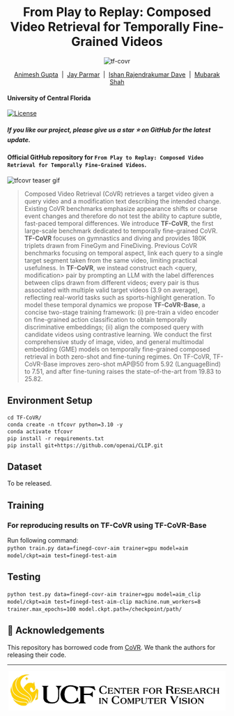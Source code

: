 <h1 align="center"> From Play to Replay: Composed Video Retrieval for
Temporally Fine-Grained Videos</h1>

<p align="center">
    <img src="https://i.imgur.com/waxVImv.png" alt="tf-covr">
</p>

<p align="center">
  <a href="https://animesh-007.github.io/">Animesh Gupta</a> &nbsp;|&nbsp;
  <a href="https://www.linkedin.com/in/jay-himmatbhai-parmar/">Jay Parmar</a> &nbsp;|&nbsp;
  <a href="https://www.linkedin.com/in/ishan-dave-crcv/">Ishan Rajendrakumar Dave</a> &nbsp;|&nbsp;
  <a href="https://scholar.google.com/citations?user=p8gsO3gAAAAJ&hl=en&oi=ao">Mubarak Shah</a>
</p>


#### University of Central Florida

[![License](https://img.shields.io/badge/License-MIT-green)](https://github.com/UCF-CRCV/TF-CoVR/blob/main/LICENSE)

<h5 align="left"> If you like our project, please give us a star ⭐ on GitHub for the latest update.</h5>

#### Official GitHub repository for  `From Play to Replay: Composed Video Retrieval for Temporally Fine-Grained Videos`.

![tfcovr teaser gif](assets/teaser.gif)

> Composed Video Retrieval (CoVR) retrieves a target video given a query video and a modification text describing the intended change. Existing CoVR benchmarks emphasize appearance shifts or coarse event changes and therefore do not test the ability to capture subtle, fast-paced temporal differences. We introduce **TF-CoVR**, the first large-scale benchmark dedicated to temporally fine-grained CoVR. **TF-CoVR** focuses on gymnastics and diving and provides 180K triplets drawn from FineGym and FineDiving. Previous CoVR benchmarks focusing on temporal aspect, link each query to a single target segment taken from the same video, limiting practical usefulness. In **TF-CoVR**, we instead construct each <query, modification> pair by prompting an LLM with the label differences between clips drawn from different videos; every pair is thus associated with multiple valid target videos (3.9 on average), reflecting real-world tasks such as sports-highlight generation. To model these temporal dynamics we propose **TF-CoVR-Base**, a concise two-stage training framework: (i) pre-train a video encoder on fine-grained action classification to obtain temporally discriminative embeddings; (ii) align the composed query with candidate videos using contrastive learning. We conduct the first comprehensive study of image, video, and general multimodal embedding (GME) models on temporally fine-grained composed retrieval in both zero-shot and fine-tuning regimes. On TF-CoVR, TF-CoVR-Base improves zero-shot mAP@50 from 5.92 (LanguageBind) to 7.51, and after fine-tuning raises the state-of-the-art from 19.83 to 25.82.

## Environment Setup
```
cd TF-CoVR/
conda create -n tfcovr python=3.10 -y
conda activate tfcovr
pip install -r requirements.txt
pip install git+https://github.com/openai/CLIP.git

```

## Dataset
To be released.

## Training

### For reproducing results on TF-CoVR using TF-CoVR-Base

Run following command:  
`python train.py data=finegd-covr-aim trainer=gpu model=aim model/ckpt=aim test=finegd-test-aim`

## Testing  
`python test.py data=finegd-covr-aim trainer=gpu model=aim_clip model/ckpt=aim test=finegd-test-aim-clip machine.num_workers=8 trainer.max_epochs=100 model.ckpt.path=/checkpoint/path/`

## 🙏 Acknowledgements

This repository has borrowed code from [CoVR](https://github.com/lucas-ventura/CoVR). We thank the authors for releasing their code.

---

<p align="center">
   <a href="https://www.crcv.ucf.edu/"><img src="assets/crcv_ucf.jpg" width="500" height="90"></a>
</p>
